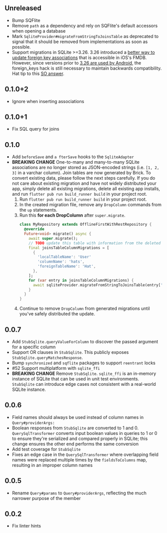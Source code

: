 ## Unreleased

* Bump SQFlite
* Remove `path` as a dependency and rely on SQFlite's default accessors when opening a database
* Mark `SqliteProvider#migrateFromStringToJoinsTable` as deprecated to signal that it should be removed from implementations as soon as possible.
* Support migrations in SQLite >=3.26. 3.26 introduced a [better way to update foreign key associations](https://www.sqlite.org/lang_altertable.html#alter_table_rename) that is accessible in iOS's FMDB. However, since versions prior to [3.26 are used by Android](https://developer.android.com/reference/android/database/sqlite/package-summary), the foreign_keys hack is still necessary to maintain backwards compatibility. Hat tip to this [SO answer](https://stackoverflow.com/questions/4897867/update-foreign-key-references-when-doing-the-sqlite-alter-table-trick#comment98105840_4897867).

## 0.1.0+2

* Ignore when inserting associations

## 0.1.0+1

* Fix SQL query for joins

## 0.1.0

* Add `beforeSave` and `a fterSave` hooks to the `SqliteAdapter`
* **BREAKING CHANGE** One-to-many and many-to-many SQLite associations are no longer stored as JSON-encoded strings (i.e. `[1, 2, 3]` in a varchar column). Join tables are now generated by Brick. To convert existing data, please follow the next steps carefully. If you do not care about existing migration and have not widely distributed your app, simply delete all existing migrations, delete all existing app installs, and run `flutter pub run build_runner build` in your project root.
    1. Run `flutter pub run build_runner build` in your project root.
    1. In the created migration file, remove any `DropColumn` commands from the `up` statements.
    1. Run this **for each DropColumn** after `super.migrate`.
        ```dart
        class MyRepository extends OfflineFirstWithRestRepository {
          @override
          Future<void> migrate() async {
            await super.migrate();
            // TODO update this table with information from the deleted `DropColumn` commands in step 2. 
            final joinsTableColumnMigrations = [
              {
                'localTableName': 'User'
                'columnName': 'hats',
                'foreignTableName': 'Hat',
              },
            ];
            for (var entry in joinsTableColumnMigrations) {
              await sqliteProvider.migrateFromStringToJoinsTable(entry['columnName'], entry['localTableName'], entry['foreignTableName']);
            }
          }
        }
        ```
    1. Continue to remove `DropColumn` from generated migrations until you've safely distributed the update.

## 0.0.7

* Add `StubSqlite.queryValueForColumn` to discover the passed argument for a specific column
* Support OR clauses in `StubSqlite`. This publicly exposes `StubSqlite.queryMatchesResponse`.
* Bump `synchronized` and `sqflite` packages to support `reentrant` locks
* #52 Support multiplatform with `sqlite_ffi`
* **BREAKING CHANGE** Remove `StubSqlite`. `sqlite_ffi` is an in-memory instance of SQLite that can be used in unit test environments. `StubSqlite` can introduce edge cases not consistent with a real-world SQLite instance.

## 0.0.6

* Field names should always be used instead of column names in `Query#providerArgs:`
* Boolean responses from `StubSqlite` are converted to 1 and 0. `QuerySqlTransformer` converts input boolean values in queries to 1 or 0 to ensure they're serialized and compared properly in SQLite; this change ensures the other end performs the same conversion
* Add test coverage for `StubSqlite`
* Fixes an edge case in the `QuerySqlTransformer` where overlapping field names were replaced multiple times by the `fieldsToColumns` map, resulting in an improper column names

## 0.0.5

* Rename `Query#params` to `Query#providerArgs`, reflecting the much narrower purpose of the member

## 0.0.2

* Fix linter hints
